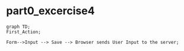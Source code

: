 # part0_excercise4
```mermaid
graph TD;
First_Action;

Form-->Input --> Save --> Browser sends User Input to the server;
```
